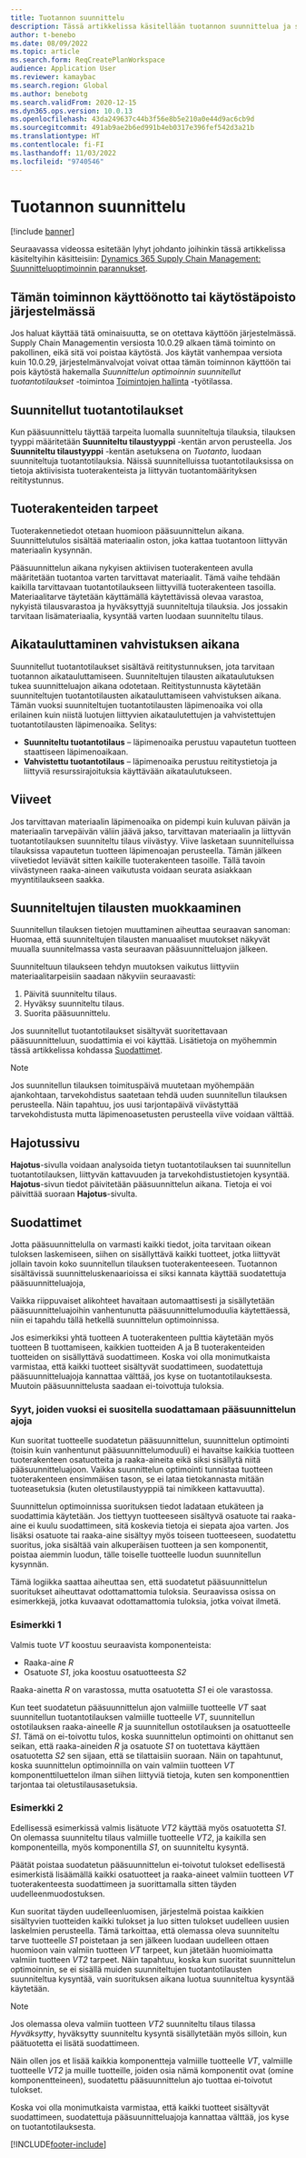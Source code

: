 ```yaml
---
title: Tuotannon suunnittelu
description: Tässä artikkelissa käsitellään tuotannon suunnittelua ja suunniteltujen tuotantotilausten muokkaamista tuotannon optimoinnin avulla.
author: t-benebo
ms.date: 08/09/2022
ms.topic: article
ms.search.form: ReqCreatePlanWorkspace
audience: Application User
ms.reviewer: kamaybac
ms.search.region: Global
ms.author: benebotg
ms.search.validFrom: 2020-12-15
ms.dyn365.ops.version: 10.0.13
ms.openlocfilehash: 43da249637c44b3f56e8b5e210a0e44d9ac6cb9d
ms.sourcegitcommit: 491ab9ae2b6ed991b4eb0317e396fef542d3a21b
ms.translationtype: HT
ms.contentlocale: fi-FI
ms.lasthandoff: 11/03/2022
ms.locfileid: "9740546"
---
```

# <a name="production-planning"></a>Tuotannon suunnittelu

[!include [banner](../../includes/banner.md)]

Seuraavassa videossa esitetään lyhyt johdanto joihinkin tässä artikkelissa käsiteltyihin käsitteisiin: [Dynamics 365 Supply Chain Management: Suunnitteluoptimoinnin parannukset](https://youtu.be/u1pcmZuZBTw).

## <a name="turn-this-feature-on-or-off-for-your-system"></a>Tämän toiminnon käyttöönotto tai käytöstäpoisto järjestelmässä

Jos haluat käyttää tätä ominaisuutta, se on otettava käyttöön järjestelmässä. Supply Chain Managementin versiosta 10.0.29 alkaen tämä toiminto on pakollinen, eikä sitä voi poistaa käytöstä. Jos käytät vanhempaa versiota kuin 10.0.29, järjestelmänvalvojat voivat ottaa tämän toiminnon käyttöön tai pois käytöstä hakemalla *Suunnittelun optimoinnin suunnitellut tuotantotilaukset* -toimintoa [Toimintojen hallinta](../../../fin-ops-core/fin-ops/get-started/feature-management/feature-management-overview.md) -työtilassa.

## <a name="planned-production-orders"></a>Suunnitellut tuotantotilaukset

Kun pääsuunnittelu täyttää tarpeita luomalla suunniteltuja tilauksia, tilauksen tyyppi määritetään **Suunniteltu tilaustyyppi** -kentän arvon perusteella. Jos **Suunniteltu tilaustyyppi** -kentän asetuksena on *Tuotanto*, luodaan suunniteltuja tuotantotilauksia. Näissä suunnitelluissa tuotantotilauksissa on tietoja aktiivisista tuoterakenteista ja liittyvän tuotantomäärityksen reititystunnus.

## <a name="requirements-from-boms"></a>Tuoterakenteiden tarpeet

Tuoterakennetiedot otetaan huomioon pääsuunnittelun aikana. Suunnittelutulos sisältää materiaalin oston, joka kattaa tuotantoon liittyvän materiaalin kysynnän.

Pääsuunnittelun aikana nykyisen aktiivisen tuoterakenteen avulla määritetään tuotantoa varten tarvittavat materiaalit. Tämä vaihe tehdään kaikilla tarvittavaan tuotantotilaukseen liittyvillä tuoterakenteen tasoilla. Materiaalitarve täytetään käyttämällä käytettävissä olevaa varastoa, nykyistä tilausvarastoa ja hyväksyttyjä suunniteltuja tilauksia. Jos jossakin tarvitaan lisämateriaalia, kysyntää varten luodaan suunniteltu tilaus.

## <a name="scheduling-during-firming"></a>Aikatauluttaminen vahvistuksen aikana

Suunnitellut tuotantotilaukset sisältävä reititystunnuksen, jota tarvitaan tuotannon aikatauluttamiseen. Suunniteltujen tilausten aikataulutuksen tukea suunnitteluajon aikana odotetaan. Reititystunnusta käytetään suunniteltujen tuotantotilausten aikatauluttamiseen vahvistuksen aikana. Tämän vuoksi suunniteltujen tuotantotilausten läpimenoaika voi olla erilainen kuin niistä luotujen liittyvien aikataulutettujen ja vahvistettujen tuotantotilausten läpimenoaika. Selitys:

- **Suunniteltu tuotantotilaus** – läpimenoaika perustuu vapautetun tuotteen staattiseen läpimenoaikaan.
- **Vahvistettu tuotantotilaus** – läpimenoaika perustuu reititystietoja ja liittyviä resurssirajoituksia käyttävään aikataulutukseen.

## <a name="delays"></a>Viiveet

Jos tarvittavan materiaalin läpimenoaika on pidempi kuin kuluvan päivän ja materiaalin tarvepäivän väliin jäävä jakso, tarvittavan materiaalin ja liittyvän tuotantotilauksen suunniteltu tilaus viivästyy. Viive lasketaan suunnitelluissa tilauksissa vapautetun tuotteen läpimenoajan perusteella. Tämän jälkeen viivetiedot leviävät sitten kaikille tuoterakenteen tasoille. Tällä tavoin viivästyneen raaka-aineen vaikutusta voidaan seurata asiakkaan myyntitilaukseen saakka.

## <a name="modifying-planned-orders"></a>Suunniteltujen tilausten muokkaaminen

Suunnitellun tilauksen tietojen muuttaminen aiheuttaa seuraavan sanoman: Huomaa, että suunniteltujen tilausten manuaaliset muutokset näkyvät muualla suunnitelmassa vasta seuraavan pääsuunnitteluajon jälkeen.

Suunniteltuun tilaukseen tehdyn muutoksen vaikutus liittyviin materiaalitarpeisiin saadaan näkyviin seuraavasti:

1. Päivitä suunniteltu tilaus.
2. Hyväksy suunniteltu tilaus.
3. Suorita pääsuunnittelu.

Jos suunnitellut tuotantotilaukset sisältyvät suoritettavaan pääsuunnitteluun, suodattimia ei voi käyttää. Lisätietoja on myöhemmin tässä artikkelissa kohdassa [Suodattimet](#filters).

> [!NOTE]
> Jos suunnitellun tilauksen toimituspäivä muutetaan myöhempään ajankohtaan, tarvekohdistus saatetaan tehdä uuden suunnitellun tilauksen perusteella. Näin tapahtuu, jos uusi tarjontapäivä viivästyttää tarvekohdistusta mutta läpimenoasetusten perusteella viive voidaan välttää.

## <a name="explosion-page"></a>Hajotussivu

**Hajotus**-sivulla voidaan analysoida tietyn tuotantotilauksen tai suunnitellun tuotantotilauksen, liittyvän kattavuuden ja tarvekohdistustietojen kysyntää. **Hajotus**-sivun tiedot päivitetään pääsuunnittelun aikana. Tietoja ei voi päivittää suoraan **Hajotus**-sivulta.

## <a name="filters"></a><a name="filters"></a>Suodattimet

Jotta pääsuunnittelulla on varmasti kaikki tiedot, joita tarvitaan oikean tuloksen laskemiseen, siihen on sisällyttävä kaikki tuotteet, jotka liittyvät jollain tavoin koko suunnitellun tilauksen tuoterakenteeseen. Tuotannon sisältävissä suunnitteluskenaarioissa ei siksi kannata käyttää suodatettuja pääsuunnitteluajoja,

Vaikka riippuvaiset alikohteet havaitaan automaattisesti ja sisällytetään pääsuunnitteluajoihin vanhentunutta pääsuunnittelumoduulia käytettäessä, niin ei tapahdu tällä hetkellä suunnittelun optimoinnissa.

Jos esimerkiksi yhtä tuotteen A tuoterakenteen pulttia käytetään myös tuotteen B tuottamiseen, kaikkien tuotteiden A ja B tuoterakenteiden tuotteiden on sisällyttävä suodattimeen. Koska voi olla monimutkaista varmistaa, että kaikki tuotteet sisältyvät suodattimeen, suodatettuja pääsuunnitteluajoja kannattaa välttää, jos kyse on tuotantotilauksesta. Muutoin pääsuunnittelusta saadaan ei-toivottuja tuloksia.

### <a name="reasons-to-avoid-filtered-master-planning-runs"></a>Syyt, joiden vuoksi ei suositella suodattamaan pääsuunnittelun ajoja

Kun suoritat tuotteelle suodatetun pääsuunnittelun, suunnittelun optimointi (toisin kuin vanhentunut pääsuunnittelumoduuli) ei havaitse kaikkia tuotteen tuoterakenteen osatuotteita ja raaka-aineita eikä siksi sisällytä niitä pääsuunnitteluajoon. Vaikka suunnittelun optimointi tunnistaa tuotteen tuoterakenteen ensimmäisen tason, se ei lataa tietokannasta mitään tuoteasetuksia (kuten oletustilaustyyppiä tai nimikkeen kattavuutta).

Suunnittelun optimoinnissa suorituksen tiedot ladataan etukäteen ja suodattimia käytetään. Jos tiettyyn tuotteeseen sisältyvä osatuote tai raaka-aine ei kuulu suodattimeen, sitä koskevia tietoja ei siepata ajoa varten. Jos lisäksi osatuote tai raaka-aine sisältyy myös toiseen tuotteeseen, suodatettu suoritus, joka sisältää vain alkuperäisen tuotteen ja sen komponentit, poistaa aiemmin luodun, tälle toiselle tuotteelle luodun suunnitellun kysynnän.

Tämä logiikka saattaa aiheuttaa sen, että suodatetut pääsuunnittelun suoritukset aiheuttavat odottamattomia tuloksia. Seuraavissa osissa on esimerkkejä, jotka kuvaavat odottamattomia tuloksia, jotka voivat ilmetä.

### <a name="example-1"></a>Esimerkki 1

Valmis tuote *VT* koostuu seuraavista komponenteista:

- Raaka-aine *R*
- Osatuote *S1*, joka koostuu osatuotteesta *S2*

Raaka-ainetta *R* on varastossa, mutta osatuotetta *S1* ei ole varastossa.

Kun teet suodatetun pääsuunnittelun ajon valmiille tuotteelle *VT* saat suunnitellun tuotantotilauksen valmiille tuotteelle *VT*, suunnitellun ostotilauksen raaka-aineelle *R* ja suunnitellun ostotilauksen ja osatuotteelle *S1*. Tämä on ei-toivottu tulos, koska suunnittelun optimointi on ohittanut sen seikan, että raaka-aineiden *R* ja osatuote *S1* on tuotettava käyttäen osatuotetta *S2* sen sijaan, että se tilattaisiin suoraan. Näin on tapahtunut, koska suunnittelun optimoinnilla on vain valmiin tuotteen *VT* komponenttiluettelon ilman siihen liittyviä tietoja, kuten sen komponenttien tarjontaa tai oletustilausasetuksia.

### <a name="example-2"></a>Esimerkki 2

Edellisessä esimerkissä valmis lisätuote *VT2* käyttää myös osatuotetta *S1*. On olemassa suunniteltu tilaus valmiille tuotteelle *VT2*, ja kaikilla sen komponenteilla, myös komponentilla *S1*, on suunniteltu kysyntä.

Päätät poistaa suodatetun pääsuunnittelun ei-toivotut tulokset edellisestä esimerkistä lisäämällä kaikki osatuotteet ja raaka-aineet valmiin tuotteen *VT* tuoterakenteesta suodattimeen ja suorittamalla sitten täyden uudelleenmuodostuksen.

Kun suoritat täyden uudelleenluomisen, järjestelmä poistaa kaikkien sisältyvien tuotteiden kaikki tulokset ja luo sitten tulokset uudelleen uusien laskelmien perusteella. Tämä tarkoittaa, että olemassa oleva suunniteltu tarve tuotteelle *S1* poistetaan ja sen jälkeen luodaan uudelleen ottaen huomioon vain valmiin tuotteen *VT* tarpeet, kun jätetään huomioimatta valmiin tuotteen *VT2* tarpeet. Näin tapahtuu, koska kun suoritat suunnittelun optimoinnin, se ei sisällä muiden suunniteltujen tuotantotilausten suunniteltua kysyntää, vain suorituksen aikana luotua suunniteltua kysyntää käytetään.

> [!NOTE]
> Jos olemassa oleva valmiin tuotteen *VT2* suunniteltu tilaus tilassa *Hyväksytty*, hyväksytty suunniteltu kysyntä sisällytetään myös silloin, kun päätuotetta ei lisätä suodattimeen.

Näin ollen jos et lisää kaikkia komponentteja valmiille tuotteelle *VT*, valmiille tuotteelle *VT2* ja muille tuotteille, joiden osia nämä komponentit ovat (omine komponentteineen), suodatettu pääsuunnittelun ajo tuottaa ei-toivotut tulokset.

Koska voi olla monimutkaista varmistaa, että kaikki tuotteet sisältyvät suodattimeen, suodatettuja pääsuunnitteluajoja kannattaa välttää, jos kyse on tuotantotilauksesta.

[!INCLUDE[footer-include](../../../includes/footer-banner.md)]
